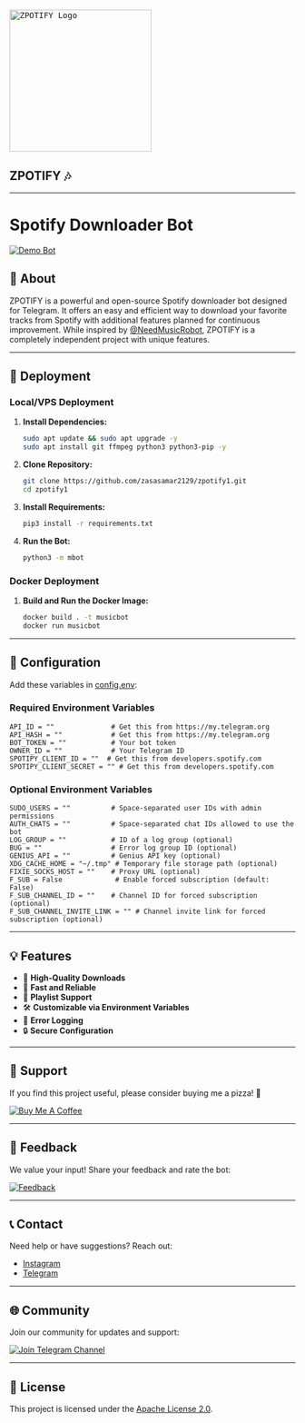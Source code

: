 # <div align="center">
  <a href="https://github.com/zasasamar2129/zpotify1">
    <kbd>
      <img width="250" src="https://files.catbox.moe/ppbwe6.jpg" alt="ZPOTIFY Logo">
    </kbd>
  </a>

## **ZPOTIFY** 🎶
</div>

---

# Spotify Downloader Bot

[![Demo Bot](https://img.shields.io/badge/Try%20it%20out-%40z_downloadbot-blue?style=for-the-badge&logo=telegram)](https://t.me/z_downloadbot)

## 🌟 About
ZPOTIFY is a powerful and open-source Spotify downloader bot designed for Telegram. It offers an easy and efficient way to download your favorite tracks from Spotify with additional features planned for continuous improvement. While inspired by [@NeedMusicRobot](https://github.com/rozari0/NeedMusicRobot), ZPOTIFY is a completely independent project with unique features.

---

## 🚀 Deployment

### Local/VPS Deployment
1. **Install Dependencies:**
   ```bash
   sudo apt update && sudo apt upgrade -y
   sudo apt install git ffmpeg python3 python3-pip -y
   ```
2. **Clone Repository:**
   ```bash
   git clone https://github.com/zasasamar2129/zpotify1.git
   cd zpotify1
   ```
3. **Install Requirements:**
   ```bash
   pip3 install -r requirements.txt
   ```
4. **Run the Bot:**
   ```bash
   python3 -m mbot
   ```

### Docker Deployment
1. **Build and Run the Docker Image:**
   ```bash
   docker build . -t musicbot
   docker run musicbot
   ```

---

## 🔧 Configuration
Add these variables in [config.env](https://github.com/zasasamar2129/zpotify1/blob/Latest/config.env):

### Required Environment Variables
```env
API_ID = ""              # Get this from https://my.telegram.org
API_HASH = ""            # Get this from https://my.telegram.org
BOT_TOKEN = ""           # Your bot token
OWNER_ID = ""            # Your Telegram ID
SPOTIPY_CLIENT_ID = ""  # Get this from developers.spotify.com
SPOTIPY_CLIENT_SECRET = "" # Get this from developers.spotify.com
```

### Optional Environment Variables
```env
SUDO_USERS = ""          # Space-separated user IDs with admin permissions
AUTH_CHATS = ""          # Space-separated chat IDs allowed to use the bot
LOG_GROUP = ""           # ID of a log group (optional)
BUG = ""                 # Error log group ID (optional)
GENIUS_API = ""          # Genius API key (optional)
XDG_CACHE_HOME = "~/.tmp" # Temporary file storage path (optional)
FIXIE_SOCKS_HOST = ""    # Proxy URL (optional)
F_SUB = False             # Enable forced subscription (default: False)
F_SUB_CHANNEL_ID = ""    # Channel ID for forced subscription (optional)
F_SUB_CHANNEL_INVITE_LINK = "" # Channel invite link for forced subscription (optional)
```

---

## 💡 Features
- 🎵 **High-Quality Downloads**
- 🚀 **Fast and Reliable**
- 🔄 **Playlist Support**
- 🛠️ **Customizable via Environment Variables**
- 📜 **Error Logging**
- 🔒 **Secure Configuration**

---

## 🍕 Support
If you find this project useful, please consider buying me a pizza! 🍕

[![Buy Me A Coffee](https://img.shields.io/badge/Buy%20Me%20a%20Pizza-BrightGreen?style=for-the-badge&logo=buymeacoffee)](https://www.buymeacoffee.com/zasasamar)

---

## 📢 Feedback
We value your input! Share your feedback and rate the bot:

[![Feedback](https://img.shields.io/badge/Feedback-Rate%20Our%20Bot-yellow?style=for-the-badge&logo=telegram)](https://t.me/dailychannelsbot?start=z_downloadbot)

---

## 📞 Contact
Need help or have suggestions? Reach out:
- [Instagram](https://instagram.com/zaco.game)
- [Telegram](https://t.me/Itachi2129)

---

## 🌐 Community
Join our community for updates and support:

[![Join Telegram Channel](https://img.shields.io/badge/Join%20Telegram%20Channel-1DA1F2?style=for-the-badge&logo=telegram)](https://t.me/dailychannelsbot?start=z_downloadbot)

---

## 📜 License
This project is licensed under the [Apache License 2.0](LICENSE).

